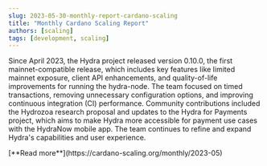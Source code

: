 ```yaml
---
slug: 2023-05-30-monthly-report-cardano-scaling
title: "Monthly Cardano Scaling Report"
authors: [scaling]
tags: [development, scaling]
---
```

Since April 2023, the Hydra project released version 0.10.0, the first mainnet-compatible release, which includes key features like limited mainnet exposure, client API enhancements, and quality-of-life improvements for running the hydra-node. The team focused on timed transactions, removing unnecessary configuration options, and improving continuous integration (CI) performance. Community contributions included the Hydrozoa research proposal and updates to the Hydra for Payments project, which aims to make Hydra more accessible for payment use cases with the HydraNow mobile app. The team continues to refine and expand Hydra's capabilities and user experience.

<div style={{ textAlign: 'right' }}>
 [**Read more**](https://cardano-scaling.org/monthly/2023-05) 
</div>